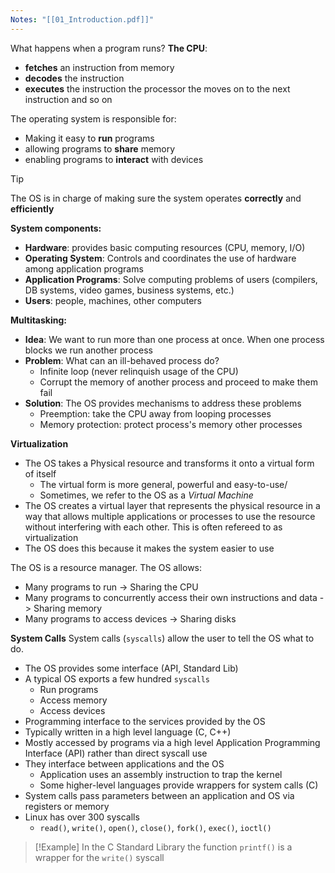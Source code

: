 ```yaml
---
Notes: "[[01_Introduction.pdf]]"
---
```

What happens when a program runs? **The CPU**:
 - **fetches** an instruction from memory
 - **decodes** the instruction
 - **executes** the instruction
the processor the moves on to the next instruction and so on

The operating system is responsible for:
- Making it easy to **run** programs
- allowing programs to **share** memory
- enabling programs to **interact** with devices

>[!Tip]
>The OS is in charge of making sure the system operates **correctly** and **efficiently**

**System components:**
- **Hardware**: provides basic computing resources (CPU, memory, I/O)
- **Operating System**: Controls and coordinates the use of hardware among application programs
- **Application Programs**: Solve computing problems of users (compilers, DB systems, video games, business systems, etc.)
- **Users**: people, machines, other computers

**Multitasking:**
- **Idea**: We want to run more than one process at once. When one process blocks we run another process
- **Problem**: What can an ill-behaved process do?
	- Infinite loop (never relinquish usage of the CPU)
	- Corrupt the memory of another process and proceed to make them fail
- **Solution**: The OS provides mechanisms to address these problems
	- Preemption: take the CPU away from looping processes
	- Memory protection: protect process's memory other processes

**Virtualization**
- The OS takes a Physical resource and transforms it onto a virtual form of itself
	- The virtual form is more general, powerful and easy-to-use/
	- Sometimes, we refer to the OS as a *Virtual Machine* 
- The OS creates a virtual layer that represents the physical resource in a way that allows multiple applications or processes to use the resource without interfering with each other. This is often refereed to as virtualization
- The OS does this because it makes the system easier to use

The OS is a resource manager. The OS allows:
- Many programs to run -> Sharing the CPU
- Many programs to concurrently access their own instructions and data -> Sharing memory
- Many programs to access devices -> Sharing disks

**System Calls**
System calls (`syscalls`) allow the user to tell the OS what to do.
- The OS provides some interface (API, Standard Lib)
- A typical OS exports a few hundred `syscalls`
	- Run programs
	- Access memory
	- Access devices
- Programming interface to the services provided by the OS
- Typically written in a high level language (C, C++)
- Mostly accessed by programs via a high level Application Programming Interface (API) rather than direct syscall use
- They interface between applications and the OS
	- Application uses an assembly instruction to trap the kernel
	- Some higher-level languages provide wrappers for system calls (C)
- System calls pass parameters between an application and OS via registers or memory
- Linux has over 300 syscalls
	- `read()`, `write()`, `open()`, `close()`, `fork()`, `exec()`, `ioctl()`

>[!Example]
>In the C Standard Library the function `printf()` is a wrapper for the `write()` syscall

